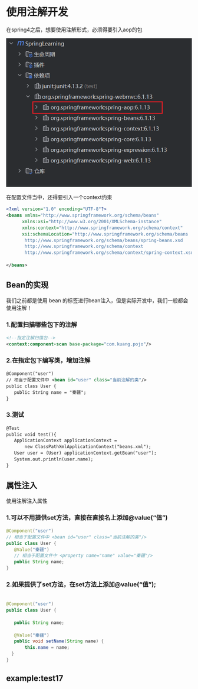 # 使用注解开发

在spring4之后，想要使用注解形式，必须得要引入aop的包

![aop](img.png)


在配置文件当中，还得要引入一个context约束


```xml
<?xml version="1.0" encoding="UTF-8"?>
<beans xmlns="http://www.springframework.org/schema/beans"
      xmlns:xsi="http://www.w3.org/2001/XMLSchema-instance"
      xmlns:context="http://www.springframework.org/schema/context"
      xsi:schemaLocation="http://www.springframework.org/schema/beans
       http://www.springframework.org/schema/beans/spring-beans.xsd
       http://www.springframework.org/schema/context
       http://www.springframework.org/schema/context/spring-context.xsd">

</beans>

```

## Bean的实现
我们之前都是使用 bean 的标签进行bean注入，但是实际开发中，我们一般都会使用注解！

### 1.配置扫描哪些包下的注解

```xml
<!--指定注解扫描包-->
<context:component-scan base-package="com.kuang.pojo"/>

```

### 2.在指定包下编写类，增加注解

```xml
@Component("user")
// 相当于配置文件中 <bean id="user" class="当前注解的类"/>
public class User {
   public String name = "秦疆";
}

```

### 3.测试

```xml
@Test
public void test(){
   ApplicationContext applicationContext =
       new ClassPathXmlApplicationContext("beans.xml");
   User user = (User) applicationContext.getBean("user");
   System.out.println(user.name);
}

```

## 属性注入
使用注解注入属性

### 1.可以不用提供set方法，直接在直接名上添加@value(“值”)

```java
@Component("user")
// 相当于配置文件中 <bean id="user" class="当前注解的类"/>
public class User {
   @Value("秦疆")
   // 相当于配置文件中 <property name="name" value="秦疆"/>
   public String name;
}

```


### 2.如果提供了set方法，在set方法上添加@value(“值”);

```java

@Component("user")
public class User {

   public String name;

   @Value("秦疆")
   public void setName(String name) {
       this.name = name;
  }
}
```

## example:test17